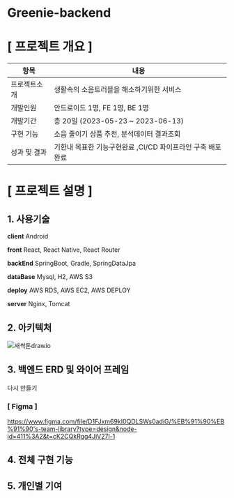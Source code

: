 # Greenie-backend

#  [ 프로젝트 개요 ]

| 항목      | 내용                              |
|---------|---------------------------------|
| 프로젝트소개  | 생활속의 소음트러블을 해소하기위한 서비스          |
| 개발인원    | 안드로이드 1명, FE 1명, BE 1명          |
| 개발기간    | 총 20일 (2023-05-23 ~ 2023-06-13) |
| 구현 기능   | 소음 줄이기 상품 추천, 분석데이터 결과조회        |
| 성과 및 결과 | 기한내 목표한 기능구현완료 ,CI/CD 파이프라인 구축 배포완료 |

# [ 프로젝트 설명 ]

## 1. 사용기술

**client** Android

**front** React, React Native, React Router

**backEnd** SpringBoot, Gradle, SpringDataJpa

**dataBase** Mysql, H2, AWS S3

**deploy** AWS RDS, AWS EC2, AWS DEPLOY

**server** Nginx, Tomcat

## 2. 아키텍처

![새싹톤drawio](https://github.com/Greenie-crew/.github/assets/71303448/7c894022-9677-4202-8762-0fdc0b378e6a)

## 3. 백엔드 ERD 및 와이어 프레임

다시 만들기

### [ Figma ] 
https://www.figma.com/file/D1FJxm69kI0QDLSWs0adiG/%EB%91%90%EB%91%90's-team-library?type=design&node-id=411%3A2&t=cK2CQkRgg4JjV27l-1

## 4. 전체 구현 기능



## 5. 개인별 기여


